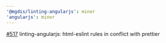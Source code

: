 ```yaml
---
'@mgdis/linting-angularjs': minor
'angularjs': minor
---
```


[#517](https://gitlab.mgdis.fr/core/core-ui/core-ui/-/issues/517) linting-angularjs: html-eslint rules in conflict with prettier
